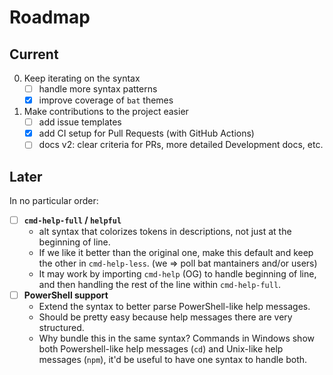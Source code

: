 # Roadmap

## Current

0. Keep iterating on the syntax
    - [ ] handle more syntax patterns
    - [x] improve coverage of `bat` themes
1. Make contributions to the project easier
    - [ ] add issue templates
    - [x] add CI setup for Pull Requests (with GitHub Actions)
    - [ ] docs v2: clear criteria for PRs, more detailed Development docs, etc.

## Later

In no particular order:

- [ ] **`cmd-help-full` / `helpful`**
  - alt syntax that colorizes tokens in descriptions, not just at the beginning of line.
  - If we like it better than the original one, make this default and keep the other in `cmd-help-less`. (we => poll bat mantainers and/or users)
  - It may work by importing `cmd-help` (OG) to handle beginning of line, and then handling the rest of the line within `cmd-help-full`.
- [ ] **PowerShell support**
  - Extend the syntax to better parse PowerShell-like help messages.
  - Should be pretty easy because help messages there are very structured.
  - Why bundle this in the same syntax? Commands in Windows show both Powershell-like help messages (`cd`) and Unix-like help messages (`npm`), it'd be useful to have one syntax to handle both.
